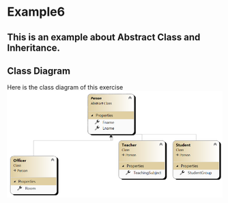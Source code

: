 # Example6

## This is an example about Abstract Class and Inheritance.

## Class Diagram
Here is the class diagram of this exercise 
<br>
<img src="MyClassDiagram.png">